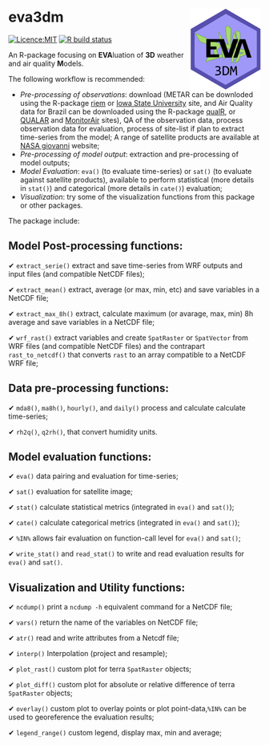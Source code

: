 # eva3dm <img src="man/figures/logo.gif" align="right" alt="" width="140" />
<!-- badges: start -->
[![Licence:MIT](https://img.shields.io/github/license/hyperium/hyper.svg)](https://opensource.org/licenses/MIT) 
[![R build status](https://github.com/atmoschem/eva3dm/workflows/r/badge.svg)](https://github.com/atmoschem/eva3dm/actions)
<!-- badges: end -->  

An R-package focusing on **EVA**luation of **3D** weather and air quality **M**odels. 

The following workflow is recommended:
- *Pre-processing of observations*: download (METAR can be downloded using the R-package [riem](https://docs.ropensci.org/riem/) or [Iowa State University](https://mesonet.agron.iastate.edu/request/download.phtml) site, and Air Quality data for Brazil can be downloaded using the R-package [qualR](https://github.com/ropensci/qualR), or [QUALAR](https://qualar.cetesb.sp.gov.br/qualar/home.do) and [MonitorAir](https://www.data.rio/datasets/dados-hor%C3%A1rios-do-monitoramento-da-qualidade-do-ar-monitorar/explore) sites), QA of the observation data, process observation data for evaluation, process of site-list if plan to extract time-series from the model; A range of satellite products are available at [NASA giovanni](https://giovanni.gsfc.nasa.gov/giovanni/) website; 
- *Pre-processing of model output*: extraction and pre-processing of model outputs;
- *Model Evaluation*: `eva()` (to evaluate time-series) or `sat()` (to evaluate against satellite products), available to perform statistical (more details in `stat()`) and categorical (more details in `cate()`) evaluation;
- *Visualization*: try some of the visualization functions from this package or other packages.

The package include:

## Model Post-processing functions:

✔ `extract_serie()` extract and save time-series from WRF outputs and input files (and compatible NetCDF files);

✔ `extract_mean()` extract, average (or max, min, etc) and save variables in a NetCDF file;

✔ `extract_max_8h()` extract, calculate maximum (or avarage, max, min) 8h average and save variables in a NetCDF file;

✔ `wrf_rast()` extract variables and create `SpatRaster` or `SpatVector` from WRF files (and compatible NetCDF files) and the contrapart `rast_to_netcdf()` that converts `rast` to an array compatible to a NetCDF WRF file;

## Data pre-processing functions:

✔ `mda8()`, `ma8h()`, `hourly()`, and `daily()` process and calculate calculate time-series;

✔ `rh2q()`, `q2rh()`, that convert humidity units.

## Model evaluation functions:

✔ `eva()` data pairing and evaluation for time-series;

✔ `sat()` evaluation for satellite image;

✔ `stat()` calculate statistical metrics (integrated in `eva()` and `sat()`);

✔ `cate()` calculate categorical metrics (integrated in `eva()` and `sat()`);

✔ `%IN%` allows fair evaluation on function-call level for `eva()` and `sat()`;

✔ `write_stat()` and `read_stat()` to write and read evaluation results for `eva()` and `sat()`.

## Visualization and Utility functions:

✔ `ncdump()` print a `ncdump -h` equivalent command for a NetCDF file;

✔ `vars()` return the name of the variables on NetCDF file;

✔ `atr()` read and write attributes from a Netcdf file;

✔ `interp()` Interpolation (project and resample);

✔ `plot_rast()` custom plot for terra `SpatRaster` objects;

✔ `plot_diff()` custom plot for absolute or relative difference of terra `SpatRaster` objects;

✔ `overlay()` custom plot to overlay points or plot point-data,`%IN%` can be used to georeference the evaluation results;

✔ `legend_range()` custom legend, display max, min and average;
